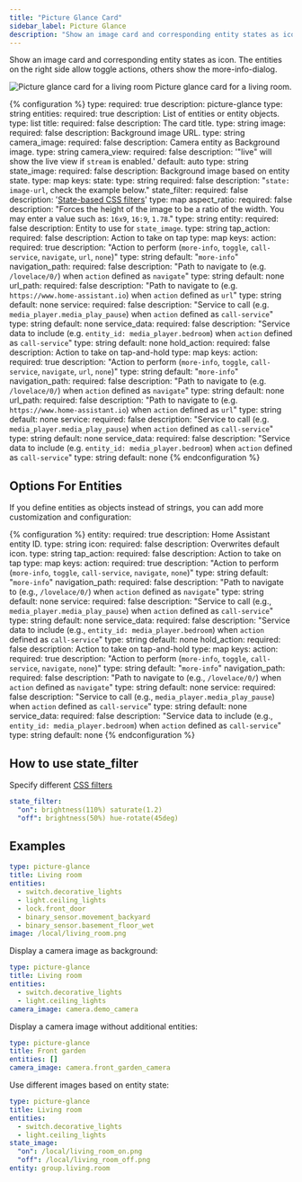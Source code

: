 ```yaml
---
title: "Picture Glance Card"
sidebar_label: Picture Glance
description: "Show an image card and corresponding entity states as icon"
---
```


Show an image card and corresponding entity states as icon. The entities on the right side allow toggle actions, others show the more-info-dialog.

<p class='img'>
  <img src='/images/lovelace/lovelace_picture_glance.gif' alt='Picture glance card for a living room'>
  Picture glance card for a living room.
</p>

{% configuration %}
type:
  required: true
  description: picture-glance
  type: string
entities:
  required: true
  description: List of entities or entity objects.
  type: list
title:
  required: false
  description: The card title.
  type: string
image:
  required: false
  description: Background image URL.
  type: string
camera_image:
  required: false
  description: Camera entity as Background image.
  type: string
camera_view:
  required: false
  description: '"live" will show the live view if `stream` is enabled.'
  default: auto
  type: string
state_image:
  required: false
  description: Background image based on entity state.
  type: map
  keys:
    state:
      type: string
      required: false
      description: "`state: image-url`, check the example below."
state_filter:
  required: false
  description: '[State-based CSS filters](#how-to-use-state_filter)'
  type: map
aspect_ratio:
  required: false
  description: "Forces the height of the image to be a ratio of the width. You may enter a value such as: `16x9`, `16:9`, `1.78`."
  type: string
entity:
  required: false
  description: Entity to use for `state_image`.
  type: string
tap_action:
  required: false
  description: Action to take on tap
  type: map
  keys:
    action:
      required: true
      description: "Action to perform (`more-info`, `toggle`, `call-service`, `navigate`, `url`, `none`)"
      type: string
      default: "`more-info`"
    navigation_path:
      required: false
      description: "Path to navigate to (e.g. `/lovelace/0/`) when `action` defined as `navigate`"
      type: string
      default: none
    url_path:
      required: false
      description: "Path to navigate to (e.g. `https://www.home-assistant.io`) when `action` defined as `url`"
      type: string
      default: none
    service:
      required: false
      description: "Service to call (e.g. `media_player.media_play_pause`) when `action` defined as `call-service`"
      type: string
      default: none
    service_data:
      required: false
      description: "Service data to include (e.g. `entity_id: media_player.bedroom`) when `action` defined as `call-service`"
      type: string
      default: none
hold_action:
  required: false
  description: Action to take on tap-and-hold
  type: map
  keys:
    action:
      required: true
      description: "Action to perform (`more-info`, `toggle`, `call-service`, `navigate`, `url`, `none`)"
      type: string
      default: "`more-info`"
    navigation_path:
      required: false
      description: "Path to navigate to (e.g. `/lovelace/0/`) when `action` defined as `navigate`"
      type: string
      default: none
    url_path:
      required: false
      description: "Path to navigate to (e.g. `https://www.home-assistant.io`) when `action` defined as `url`"
      type: string
      default: none
    service:
      required: false
      description: "Service to call (e.g. `media_player.media_play_pause`) when `action` defined as `call-service`"
      type: string
      default: none
    service_data:
      required: false
      description: "Service data to include (e.g. `entity_id: media_player.bedroom`) when `action` defined as `call-service`"
      type: string
      default: none
{% endconfiguration %}

## Options For Entities

If you define entities as objects instead of strings, you can add more customization and configuration:

{% configuration %}
entity:
  required: true
  description: Home Assistant entity ID.
  type: string
icon:
  required: false
  description: Overwrites default icon.
  type: string
tap_action:
  required: false
  description: Action to take on tap
  type: map
  keys:
    action:
      required: true
      description: "Action to perform (`more-info`, `toggle`, `call-service`, `navigate`, `none`)"
      type: string
      default: "`more-info`"
    navigation_path:
      required: false
      description: "Path to navigate to (e.g., `/lovelace/0/`) when `action` defined as `navigate`"
      type: string
      default: none
    service:
      required: false
      description: "Service to call (e.g., `media_player.media_play_pause`) when `action` defined as `call-service`"
      type: string
      default: none
    service_data:
      required: false
      description: "Service data to include (e.g., `entity_id: media_player.bedroom`) when `action` defined as `call-service`"
      type: string
      default: none
hold_action:
  required: false
  description: Action to take on tap-and-hold
  type: map
  keys:
    action:
      required: true
      description: "Action to perform (`more-info`, `toggle`, `call-service`, `navigate`, `none`)"
      type: string
      default: "`more-info`"
    navigation_path:
      required: false
      description: "Path to navigate to (e.g., `/lovelace/0/`) when `action` defined as `navigate`"
      type: string
      default: none
    service:
      required: false
      description: "Service to call (e.g., `media_player.media_play_pause`) when `action` defined as `call-service`"
      type: string
      default: none
    service_data:
      required: false
      description: "Service data to include (e.g., `entity_id: media_player.bedroom`) when `action` defined as `call-service`"
      type: string
      default: none
{% endconfiguration %}

## How to use state_filter

Specify different [CSS filters](https://developer.mozilla.org/en-US/docs/Web/CSS/filter)

```yaml
state_filter:
  "on": brightness(110%) saturate(1.2)
  "off": brightness(50%) hue-rotate(45deg)
```

## Examples

```yaml
type: picture-glance
title: Living room
entities:
  - switch.decorative_lights
  - light.ceiling_lights
  - lock.front_door
  - binary_sensor.movement_backyard
  - binary_sensor.basement_floor_wet
image: /local/living_room.png
```

Display a camera image as background:

```yaml
type: picture-glance
title: Living room
entities:
  - switch.decorative_lights
  - light.ceiling_lights
camera_image: camera.demo_camera
```

Display a camera image without additional entities:

```yaml
type: picture-glance
title: Front garden
entities: []
camera_image: camera.front_garden_camera
```

Use different images based on entity state:

```yaml
type: picture-glance
title: Living room
entities:
  - switch.decorative_lights
  - light.ceiling_lights
state_image:
  "on": /local/living_room_on.png
  "off": /local/living_room_off.png
entity: group.living.room
```
